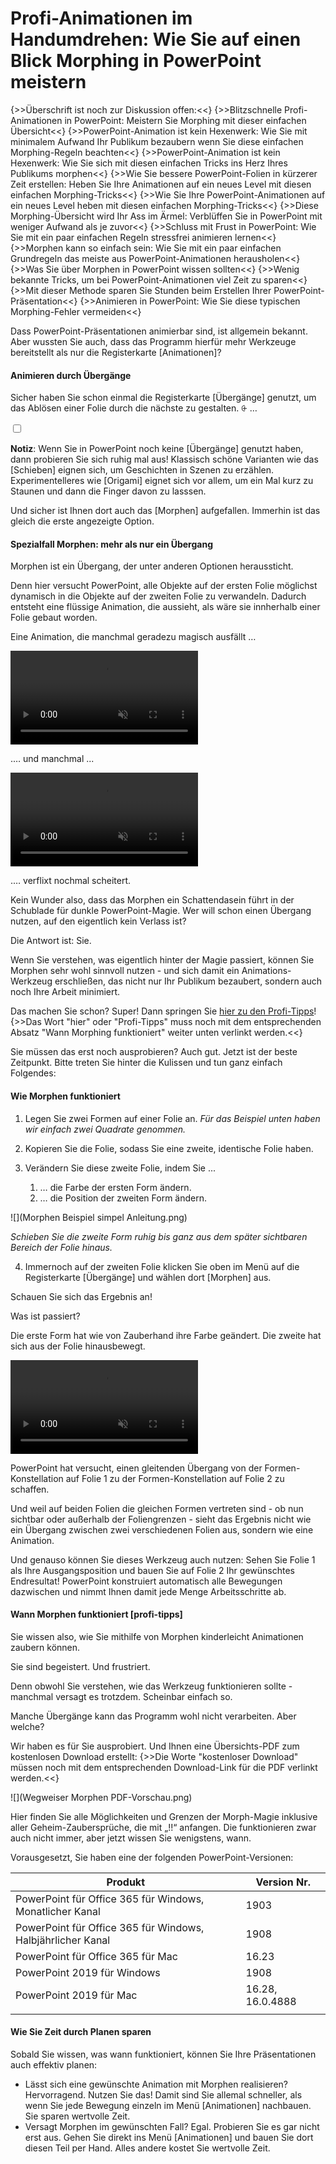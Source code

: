 # Profi-Animationen im Handumdrehen: Wie Sie auf einen Blick Morphing in PowerPoint meistern

{>>Überschrift ist noch zur Diskussion offen:<<}
{>>Blitzschnelle Profi-Animationen in PowerPoint: Meistern Sie Morphing mit dieser einfachen Übersicht<<}
{>>PowerPoint-Animation ist kein Hexenwerk: Wie Sie mit minimalem Aufwand Ihr Publikum bezaubern wenn Sie diese einfachen Morphing-Regeln beachten<<}
{>>PowerPoint-Animation ist kein Hexenwerk: Wie Sie sich mit diesen einfachen Tricks ins Herz Ihres Publikums morphen<<}
{>>Wie Sie bessere PowerPoint-Folien in kürzerer Zeit erstellen: Heben Sie Ihre Animationen auf ein neues Level mit diesen einfachen Morphing-Tricks<<}
{>>Wie Sie Ihre PowerPoint-Animationen auf ein neues Level heben mit diesen einfachen Morphing-Tricks<<}
{>>Diese Morphing-Übersicht wird Ihr Ass im Ärmel: Verblüffen Sie in PowerPoint mit weniger Aufwand als je zuvor<<}
{>>Schluss mit Frust in PowerPoint: Wie Sie mit ein paar einfachen Regeln stressfrei animieren lernen<<}
{>>Morphen kann so einfach sein: Wie Sie mit ein paar einfachen Grundregeln das meiste aus PowerPoint-Animationen herausholen<<}
{>>Was Sie über Morphen in PowerPoint wissen sollten<<}
{>>Wenig bekannte Tricks, um bei PowerPoint-Animationen viel Zeit zu sparen<<}
{>>Mit dieser Methode sparen Sie Stunden beim Erstellen Ihrer PowerPoint-Präsentation<<}
{>>Animieren in PowerPoint: Wie Sie diese typischen Morphing-Fehler vermeiden<<}

Dass PowerPoint-Präsentationen animierbar sind, ist allgemein bekannt.
Aber wussten Sie auch, dass das Programm hierfür mehr Werkzeuge bereitstellt als nur die Registerkarte [Animationen]?

#### Animieren durch Übergänge

Sicher haben Sie schon einmal die Registerkarte [Übergänge] genutzt, um das Ablösen einer Folie durch die nächste zu gestalten.
<label for="aside--Sicher haben Sie schon einmal die Registerkarte" class="aside-toggle" role="button" aria-pressed="false" aria-label="Randbemerkung anzeigen" onkeypress="toggleButtonKeyPress()" onclick="toggleButtonClick()" tabindex="0">⨭ …</label>

<input id="aside--Sicher haben Sie schon einmal die Registerkarte" type="checkbox" class="aside-toggle"/>

**Notiz**: Wenn Sie in PowerPoint noch keine [Übergänge] genutzt haben, dann probieren Sie sich ruhig mal aus! Klassisch schöne Varianten wie das [Schieben] eignen sich, um Geschichten in Szenen zu erzählen. Experimentelleres wie [Origami] eignet sich vor allem, um ein Mal kurz zu Staunen und dann die Finger davon zu lasssen.

Und sicher ist Ihnen dort auch das [Morphen] aufgefallen. Immerhin ist das gleich die erste angezeigte Option.

#### Spezialfall Morphen: mehr als nur ein Übergang

Morphen ist ein Übergang, der unter anderen Optionen heraussticht.

Denn hier versucht PowerPoint, alle Objekte auf der ersten Folie möglichst dynamisch in die Objekte auf der zweiten Folie zu verwandeln. Dadurch entsteht eine flüssige Animation, die aussieht, als wäre sie innherhalb einer Folie gebaut worden.

Eine Animation, die manchmal geradezu magisch ausfällt …

<video poster="" alt="Morph-Animation funktioniert" class="drop-shadow" controls loop muted preload="metadata"><source src="Zylindertrick Morphing funktioniert.mp4" type="video/mp4">Entschuldigung, Ihr Browser unterstützt das Video-Format nicht.</video>

.… und manchmal ...

<video poster="" alt="Morph-Animation funktioniert nicht" class="drop-shadow" controls loop muted preload="metadata"><source src="Zylindertrick Morphing funktioniert nicht.mp4" type="video/mp4">Entschuldigung, Ihr Browser unterstützt das Video-Format nicht.</video>

.… verflixt nochmal scheitert.

Kein Wunder also, dass das Morphen ein Schattendasein führt in der Schublade für dunkle PowerPoint-Magie. Wer will schon einen Übergang nutzen, auf den eigentlich kein Verlass ist?

Die Antwort ist: Sie.

Wenn Sie verstehen, was eigentlich hinter der Magie passiert, können Sie Morphen sehr wohl sinnvoll nutzen - und sich damit ein Animations-Werkzeug erschließen, das nicht nur Ihr Publikum bezaubert, sondern auch noch Ihre Arbeit minimiert.

Das machen Sie schon? Super! Dann springen Sie [hier zu den Profi-Tipps](#profi-tipps)!
{>>Das Wort "hier" oder "Profi-Tipps" muss noch mit dem entsprechenden Absatz "Wann Morphing funktioniert" weiter unten verlinkt werden.<<}

Sie müssen das erst noch ausprobieren? Auch gut. Jetzt ist der beste Zeitpunkt.
Bitte treten Sie hinter die Kulissen und tun ganz einfach Folgendes:

#### Wie Morphen funktioniert

1. Legen Sie zwei Formen auf einer Folie an.
*Für das Beispiel unten haben wir einfach zwei Quadrate genommen.*

2. Kopieren Sie die Folie, sodass Sie eine zweite, identische Folie haben.

3. Verändern Sie diese zweite Folie, indem Sie ...
    1. … die Farbe der ersten Form ändern.
    2. … die Position der zweiten Form ändern.

![](Morphen Beispiel simpel Anleitung.png)

*Schieben Sie die zweite Form ruhig bis ganz aus dem später sichtbaren Bereich der Folie hinaus.*

4.	Immernoch auf der zweiten Folie klicken Sie oben im Menü auf die Registerkarte [Übergänge] und wählen dort [Morphen] aus.

Schauen Sie sich das Ergebnis an!

Was ist passiert?

Die erste Form hat wie von Zauberhand ihre Farbe geändert.
Die zweite hat sich aus der Folie hinausbewegt.

<video poster="" alt="Morph-Animation nach Anleitung" class="drop-shadow" controls loop muted preload="metadata"><source src="Morphen Beispiel simpel.mp4" type="video/mp4">Entschuldigung, Ihr Browser unterstützt das Video-Format nicht.</video>

PowerPoint hat versucht, einen gleitenden Übergang von der Formen-Konstellation auf Folie 1 zu der Formen-Konstellation auf Folie 2 zu schaffen.

Und weil auf beiden Folien die gleichen Formen vertreten sind - ob nun sichtbar oder außerhalb der Foliengrenzen - sieht das Ergebnis nicht wie ein Übergang zwischen zwei verschiedenen Folien aus, sondern wie eine Animation.

Und genauso können Sie dieses Werkzeug auch nutzen:
Sehen Sie Folie 1 als Ihre Ausgangsposition und bauen Sie auf Folie 2 Ihr gewünschtes Endresultat!
PowerPoint konstruiert automatisch alle Bewegungen dazwischen und nimmt Ihnen damit jede Menge Arbeitsschritte ab.

#### Wann Morphen funktioniert [profi-tipps]

Sie wissen also, wie Sie mithilfe von Morphen kinderleicht Animationen zaubern können.

Sie sind begeistert.
Und frustriert.

Denn obwohl Sie verstehen, wie das Werkzeug funktionieren sollte -  manchmal versagt es trotzdem. Scheinbar einfach so.

Manche Übergänge kann das Programm wohl nicht verarbeiten.
Aber welche?

Wir haben es für Sie ausprobiert. Und Ihnen eine Übersichts-PDF zum kostenlosen Download erstellt:
{>>Die Worte "kostenloser Download" müssen noch mit dem entsprechenden Download-Link für die PDF verlinkt werden.<<}

![](Wegweiser Morphen PDF-Vorschau.png)

Hier finden Sie alle Möglichkeiten und Grenzen der Morph-Magie inklusive aller Geheim-Zaubersprüche, die mit „!!“ anfangen. Die funktionieren zwar auch nicht immer, aber jetzt wissen Sie wenigstens, wann.

Vorausgesetzt, Sie haben eine der folgenden PowerPoint-Versionen:

| Produkt                                                     | Version Nr.      |
|-------------------------------------------------------------|------------------|
| PowerPoint für Office 365 für Windows, Monatlicher Kanal    | 1903             |
| PowerPoint für Office 365 für Windows, Halbjährlicher Kanal | 1908             |
| PowerPoint für Office 365 für Mac                           | 16.23            |
| PowerPoint 2019 für Windows                                 | 1908             |
| PowerPoint 2019 für Mac                                     | 16.28, 16.0.4888 |
|                                                             |                  |

#### Wie Sie Zeit durch Planen sparen

Sobald Sie wissen, was wann funktioniert, können Sie Ihre Präsentationen auch effektiv planen:

- Lässt sich eine gewünschte Animation mit Morphen realisieren? Hervorragend. Nutzen Sie das! Damit sind Sie allemal schneller, als wenn Sie jede Bewegung einzeln im Menü [Animationen] nachbauen. Sie sparen wertvolle Zeit.
- Versagt Morphen im gewünschten Fall? Egal. Probieren Sie es gar nicht erst aus. Gehen Sie direkt ins Menü [Animationen] und bauen Sie dort diesen Teil per Hand. Alles andere kostet Sie wertvolle Zeit.
